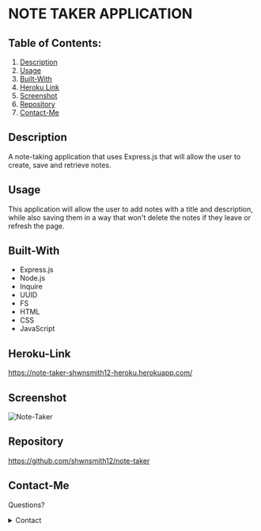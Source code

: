 # NOTE TAKER APPLICATION

## Table of Contents:

1. [Description](#Description)
2. [Usage](#Usage)
3. [Built-With](#Built-With)
4. [Heroku Link](#Heroku-Link)
5. [Screenshot](#Screenshot)
6. [Repository](#Repository)
7. [Contact-Me](#Contact-Me)

## Description
A note-taking application that uses Express.js that will allow the user to create, save and retrieve notes.

## Usage
This application will allow the user to add notes with a title and description, while also saving them in a way that won't delete the notes if they leave or refresh the page.

## Built-With
* Express.js
* Node.js
* Inquire
* UUID
* FS
* HTML
* CSS
* JavaScript

## Heroku-Link
https://note-taker-shwnsmith12-heroku.herokuapp.com/

## Screenshot
![Note-Taker](https://user-images.githubusercontent.com/110200047/205160633-fa6899d0-1633-4841-9cdc-fd0e590f40be.jpeg)

## Repository
https://github.com/shwnsmith12/note-taker

## Contact-Me

Questions?

<details>
    <summary>Contact</summary>
    shwnsmith12@gmail.com <br>
</details>

